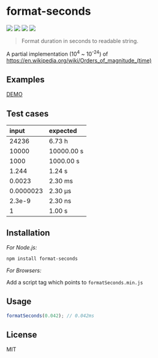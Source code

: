 # format-seconds
[![](https://img.shields.io/travis/cloudinsight/format-seconds.svg)](https://travis-ci.org/cloudinsight/format-seconds)
[![](https://img.shields.io/npm/v/format-seconds.svg)](https://www.npmjs.com/package/format-seconds)
[![](https://img.shields.io/npm/dm/format-seconds.svg)](http://npm-stat.com/charts.html?package=format-seconds)
[![](https://img.shields.io/npm/l/format-seconds.svg)](https://github.com/cloudinsight/format-seconds/blob/master/LICENSE)

> Format duration in seconds to readable string.

A partial implementation (10<sup>4</sup> ~ 10<sup>-24</sup>)
 of https://en.wikipedia.org/wiki/Orders_of_magnitude_(time)

## Examples

[DEMO](http://codepen.io/longtian/pen/GqxRor?editors=1010)

## Test cases
 
|  input |  expected  |
|:-------|:-----------|
| 24236 |  6.73 h  |
| 10000 |  10000.00 s  |
| 1000 |  1000.00 s  |
| 1.244 |  1.24 s  |
| 0.0023 |  2.30 ms  |
| 0.0000023 |  2.30 µs  |
| 2.3e-9 |  2.30 ns  |
| 1 |  1.00 s  |
 
## Installation

*For Node.js:*

```sh
npm install format-seconds
```

*For Browsers:*

Add a script tag which points to `formatSeconds.min.js`

## Usage

```js
formatSeconds(0.042); // 0.042ms
```

## License 

MIT
